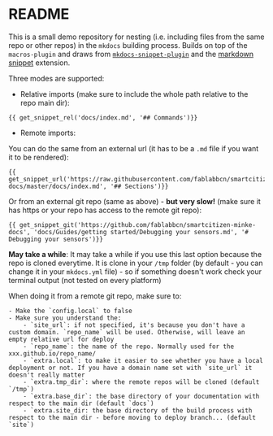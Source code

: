 # README

This is a small demo repository for nesting (i.e. including files from the same repo or other repos) in the `mkdocs` building process. Builds on top of the `macros-plugin` and draws from [`mkdocs-snippet-plugin`](https://github.com/mprivat/mkdocs-snippet-plugin) and the [markdown snippet](https://facelessuser.github.io/pymdown-extensions/extensions/snippets/) extension.

Three modes are supported:

* Relative imports (make sure to include the whole path relative to the repo main dir):

```
{{ get_snippet_rel('docs/index.md', '## Commands')}}
```

* Remote imports:

You can do the same from an external url (it has to be a `.md` file if you want it to be rendered):

```
{{ get_snippet_url('https://raw.githubusercontent.com/fablabbcn/smartcitizen-docs/master/docs/index.md', '## Sections')}}
```

Or from an external git repo (same as above) - **but very slow!** (make sure it has https or your repo has access to the remote git repo):

```
{{ get_snippet_git('https://github.com/fablabbcn/smartcitizen-minke-docs', 'docs/Guides/getting started/Debugging your sensors.md', '# Debugging your sensors')}}
```

**May take a while**: It may take a while if you use this last option because the repo is cloned everytime. It is clone in your `/tmp` folder (by default - you can change it in your `mkdocs.yml` file) - so if something doesn't work check your terminal output (not tested on every platform)

When doing it from a remote git repo, make sure to:

	- Make the `config.local` to false
	- Make sure you understand the:
		- `site_url`: if not specified, it's because you don't have a custom domain. `repo_name` will be used. Otherwise, will leave an empty relative url for deploy
		- `repo_name`: the name of the repo. Normally used for the xxx.github.io/repo_name/
		- `extra.local`: to make it easier to see whether you have a local deployment or not. If you have a domain name set with `site_url` it doesn't really matter
		- `extra.tmp_dir`: where the remote repos will be cloned (default `/tmp`)
		- `extra.base_dir`: the base directory of your documentation with respect to the main dir (default `docs`)
		- `extra.site_dir: the base directory of the build process with respect to the main dir - before moving to deploy branch... (default `site`)

